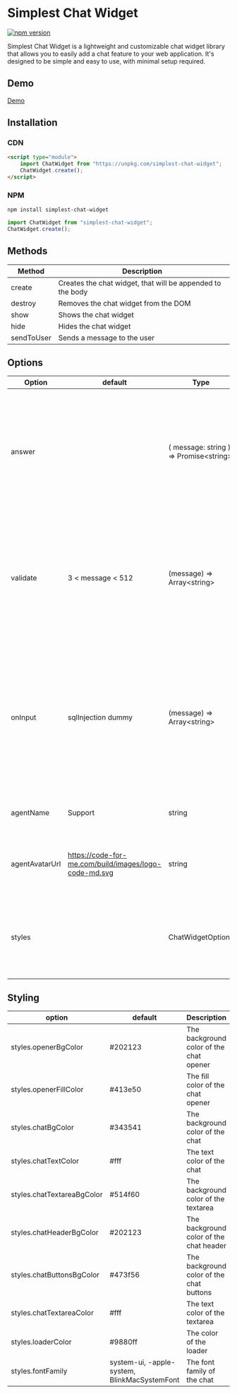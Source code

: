 # Simplest Chat Widget

[![npm version](https://badge.fury.io/js/simplest-chat-widget.svg)](https://badge.fury.io/js/simplest-chat-widget)

Simplest Chat Widget is a lightweight and customizable chat widget library that allows you to easily add a chat feature to your web application. It's designed to be simple and easy to use, with minimal setup required.

## Demo

[Demo](https://moh-snoussi.github.io/simple-chat-widget/)

## Installation

### CDN

```html
<script type="module">
	import ChatWidget from "https://unpkg.com/simplest-chat-widget";
	ChatWidget.create();
</script>
```

### NPM

```bash
npm install simplest-chat-widget
```

```javascript
import ChatWidget from "simplest-chat-widget";
ChatWidget.create();
```

## Methods

| Method | Description                                                |
| --- |------------------------------------------------------------|
| create | Creates the chat widget, that will be appended to the body |
| destroy | Removes the chat widget from the DOM                        |
| show | Shows the chat widget                                      |
| hide | Hides the chat widget                                      |
| sendToUser | Sends a message to the user                                |
 

## Options

| Option | default            | Type                               | Description                                                                                                                                              |
| --- |--------------------|---------------------------------------------------------------------------------------------------------------------------------------------------------------------------------------|----------------------------------------------------------------------------------------------------------------------------------------------------------|
| answer |                    | ( message: string ) => Promise\<string\>                                            | This function is called when the user submits a message, it should return a promise that resolves with the answer                                        | 
| validate | 3 < message < 512  | (message) => Array\<string>        | This function is called when the user submits a message, if it returns an array of errors, the errors will be displayed to the user,                     |
| onInput | sqlInjection dummy | (message) => Array\<string> | This function is called when the user presses a key in the textarea field if it returns an array of warnings, the warnings will be displayed to the user |
| agentName | Support            | string                             | This will be displayed on the chat header                                                                                                                |
| agentAvatarUrl | https://code-for-me.com/build/images/logo-code-md.svg | string | This will be displayed as the avatar of the agent on the chat header                                                                                     |
| styles |                    | ChatWidgetOptions                  | The styles of the chat widget. all other styles can be changed by redefining the css classes                                                             |

## Styling

| option               | default | Description |
|----------------------| --- | --- |
| styles.openerBgColor | #202123 | The background color of the chat opener |
| styles.openerFillColor | #413e50 | The fill color of the chat opener |
| styles.chatBgColor | #343541 | The background color of the chat |
| styles.chatTextColor | #fff | The text color of the chat |
| styles.chatTextareaBgColor | #514f60 | The background color of the textarea |
| styles.chatHeaderBgColor | #202123 | The background color of the chat header |
| styles.chatButtonsBgColor | #473f56 | The background color of the chat buttons |
| styles.chatTextareaColor | #fff | The text color of the textarea |
| styles.loaderColor | #9880ff | The color of the loader |
| styles.fontFamily | system-ui, -apple-system, BlinkMacSystemFont | The font family of the chat |
